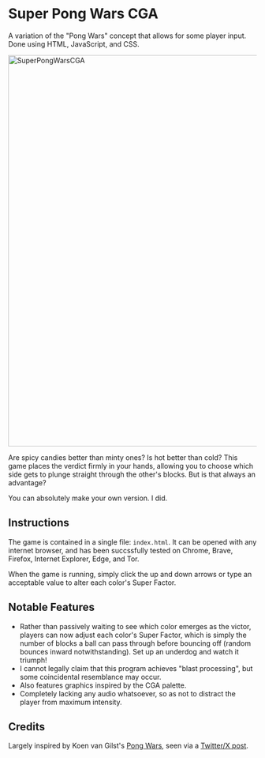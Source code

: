 # Super Pong Wars CGA
A variation of the "Pong Wars" concept that allows for some player input. Done using HTML, JavaScript, and CSS.

<img width="792" alt="SuperPongWarsCGA" src="https://github.com/ThisDavehead/super-pong-wars-cga/assets/34422661/33783459-a2b9-4cd9-ab5e-2ae64a7885c9">


Are spicy candies better than minty ones? Is hot better than cold? This game places the verdict firmly in your hands, allowing you to choose which side gets to plunge straight through the other's blocks. But is that always an advantage?

You can absolutely make your own version. I did.

## Instructions
The game is contained in a single file: `index.html`. It can be opened with any internet browser, and has been succssfully tested on Chrome, Brave, Firefox, Internet Explorer, Edge, and Tor.

When the game is running, simply click the up and down arrows or type an acceptable value to alter each color's Super Factor.

## Notable Features
- Rather than passively waiting to see which color emerges as the victor, players can now adjust each color's Super Factor, which is simply the number of blocks a ball can pass through before bouncing off (random bounces inward notwithstanding). Set up an underdog and watch it triumph!
- I cannot legally claim that this program achieves "blast processing", but some coincidental resemblance may occur.
- Also features graphics inspired by the CGA palette.
- Completely lacking any audio whatsoever, so as not to distract the player from maximum intensity.

## Credits
Largely inspired by Koen van Gilst's [Pong Wars](https://github.com/vnglst/pong-wars), seen via a [Twitter/X post](https://twitter.com/vnglst/status/1751278052154179770).
